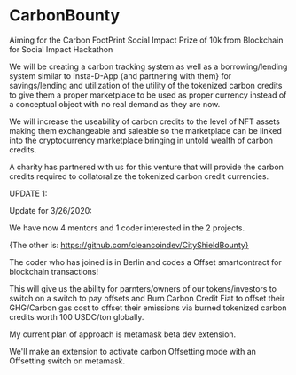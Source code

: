 # CarbonBounty
Aiming for the Carbon FootPrint Social Impact Prize of 10k from Blockchain for Social Impact Hackathon

We will be creating a carbon tracking system as well as a borrowing/lending system similar to Insta-D-App {and partnering with them} for savings/lending and utilization of the utility of the tokenized carbon credits to give them a proper marketplace to be used as proper currency instead of a conceptual object with no real demand as they are now.

We will increase the useability of carbon credits to the level of NFT assets making them exchangeable and saleable so the marketplace can be linked into the cryptocurrency marketplace bringing in untold wealth of carbon credits.

A charity has partnered with us for this venture that will provide the carbon credits required to collatoralize the tokenized carbon credit currencies.


UPDATE 1:

Update for 3/26/2020:

We have now 4 mentors and 1 coder interested in the 2 projects.

{The other is: https://github.com/cleancoindev/CityShieldBounty}

The coder who has joined is in Berlin and codes a Offset smartcontract for blockchain transactions!

This will give us the ability for parnters/owners of our tokens/investors to switch on a switch to pay offsets and 
Burn Carbon Credit Fiat to offset their GHG/Carbon gas cost to offset their emissions via burned tokenized carbon credits worth 
100 USDC/ton globally.

My current plan of approach is metamask beta dev extension.

We'll make an extension to activate carbon Offsetting mode with an Offsetting switch on metamask.
